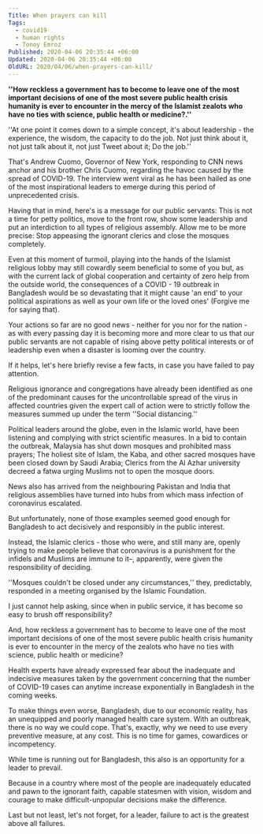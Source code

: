 ```yaml
---
Title: When prayers can kill
Tags:
  - covid19
  - human rights
  - Tonoy Emroz
Published: 2020-04-06 20:35:44 +06:00
Updated: 2020-04-06 20:35:44 +06:00
OldURL: 2020/04/06/when-prayers-can-kill/
---
```


<strong>''How reckless a government has to become to leave one of the most important decisions of one of the most severe public health crisis humanity is ever to encounter in the mercy of the Islamist zealots who have no ties with science, public health or medicine?.''</strong>
<p class="western">''At one point it comes down to a simple concept, it's about leadership - the experience, the wisdom, the capacity to do the job. Not just think about it, not just talk about it, not just Tweet about it; Do the job.''</p>
<p class="western">That's Andrew Cuomo, Governor of New York, responding to CNN news anchor and his brother Chris Cuomo, regarding the havoc caused by the spread of COVID-19. The interview went viral as he has been hailed as one of the most inspirational leaders to emerge during this period of unprecedented crisis.</p>
<p class="western">Having that in mind, here's is a message for our public servants: This is not a time for petty politics, move to the front row, show some leadership and put an interdiction to all types of religious assembly. Allow me to be more precise: Stop appeasing the ignorant clerics and close the mosques completely.</p>
<p class="western">Even at this moment of turmoil, playing into the hands of the Islamist religious lobby may still cowardly seem beneficial to some of you but, as with the current lack of global cooperation and certainty of zero help from the outside world, the consequences of a COVID - 19 outbreak in Bangladesh would be so devastating that it might cause 'an end' to your political aspirations as well as your own life or the loved ones' (Forgive me for saying that).</p>
<p class="western">Your actions so far are no good news - neither for you nor for the nation - as with every passing day it is becoming more and more clear to us that our public servants are not capable of rising above petty political interests or of leadership even when a disaster is looming over the country.</p>
<p class="western">If it helps, let's here briefly revise a few facts, in case you have failed to pay attention.</p>
<p class="western">Religious ignorance and congregations have already been identified as one of the predominant causes for the uncontrollable spread of the virus in affected countries given the expert call of action were to strictly follow the measures summed up under the term ''Social distancing.''</p>
<p class="western">Political leaders around the globe, even in the Islamic world, have been listening and complying with strict scientific measures. In a bid to contain the outbreak, Malaysia has shut down mosques and prohibited mass prayers; The holiest site of Islam, the Kaba, and other sacred mosques have been closed down by Saudi Arabia; Clerics from the Al Azhar university decreed a fatwa urging Muslims not to open the mosque doors.</p>
<p class="western">News also has arrived from the neighbouring Pakistan and India that religious assemblies have turned into hubs from which mass infection of coronavirus escalated.</p>
<p class="western">But unfortunately, none of those examples seemed good enough for Bangladesh to act decisively and responsibly in the public interest.</p>
<p class="western">Instead, the Islamic clerics - those who were, and still many are, openly trying to make people believe that coronavirus is a punishment for the infidels and Muslims are immune to it–, apparently, were given the responsibility of deciding.</p>
<p class="western">''Mosques couldn't be closed under any circumstances,'' they, predictably, responded in a meeting organised by the Islamic Foundation.</p>
<p class="western">I just cannot help asking, since when in public service, it has become so easy to brush off responsibility?</p>
<p class="western">And, how reckless a government has to become to leave one of the most important decisions of one of the most severe public health crisis humanity is ever to encounter in the mercy of the zealots who have no ties with science, public health or medicine?</p>
<p class="western">Health experts have already expressed fear about the inadequate and indecisive measures taken by the government concerning that the number of COVID-19 cases can anytime increase exponentially in Bangladesh in the coming weeks.</p>
<p class="western">To make things even worse, Bangladesh, due to our economic reality, has an unequipped and poorly managed health care system. With an outbreak, there is no way we could cope. That's, exactly, why we need to use every preventive measure, at any cost. This is no time for games, cowardices or incompetency.</p>
<p class="western">While time is running out for Bangladesh, this also is an opportunity for a leader to prevail.</p>
<p class="western">Because in a country where most of the people are inadequately educated and pawn to the ignorant faith, capable statesmen with vision, wisdom and courage to make difficult-unpopular decisions make the difference.</p>
<p class="western">Last but not least, let's not forget, for a leader, failure to act is the greatest above all failures.</p>
